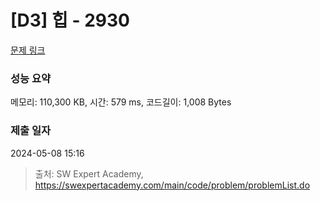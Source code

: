 # [D3] 힙 - 2930 

[문제 링크](https://swexpertacademy.com/main/code/problem/problemDetail.do?contestProbId=AV-Tj7ya3jYDFAXr) 

### 성능 요약

메모리: 110,300 KB, 시간: 579 ms, 코드길이: 1,008 Bytes

### 제출 일자

2024-05-08 15:16



> 출처: SW Expert Academy, https://swexpertacademy.com/main/code/problem/problemList.do